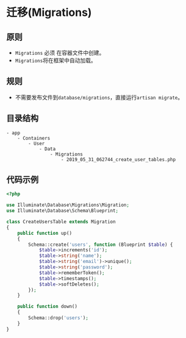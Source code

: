# 迁移(Migrations)

## 原则
* `Migrations` 必须 在容器文件中创建。
* `Migrations`将在框架中自动加载。

## 规则
* 不需要发布文件到`database/migrations`，直接运行`artisan migrate`。

## 目录结构
```text
- app
    - Containers
        - User
            - Data
                - Migrations
                    - 2019_05_31_062744_create_user_tables.php
```

## 代码示例
```php
<?php

use Illuminate\Database\Migrations\Migration;
use Illuminate\Database\Schema\Blueprint;

class CreateUsersTable extends Migration
{
    public function up()
    {
        Schema::create('users', function (Blueprint $table) {
            $table->increments('id');
            $table->string('name');
            $table->string('email')->unique();
            $table->string('password');
            $table->rememberToken();
            $table->timestamps();
            $table->softDeletes();
        });
    }

    public function down()
    {
        Schema::drop('users');
    }
}

```